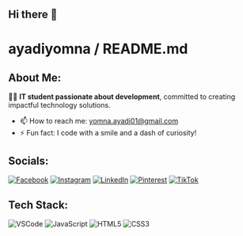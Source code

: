 ## Hi there 👋
# ayadiyomna / README.md

## About Me:
👩‍💻 **IT student passionate about development**, committed to creating impactful technology solutions.

- 📫 How to reach me: [yomna.ayadi01@gmail.com](mailto:yomna.ayadi01@gmail.com)
- ⚡ Fun fact: I code with a smile and a dash of curiosity!

## Socials:
[![Facebook](https://img.shields.io/badge/Facebook-%231877F2.svg?style=for-the-badge&logo=facebook&logoColor=white)](https://facebook.com)
[![Instagram](https://img.shields.io/badge/Instagram-%23E4405F.svg?style=for-the-badge&logo=instagram&logoColor=white)](https://instagram.com)
[![LinkedIn](https://img.shields.io/badge/LinkedIn-%230077B5.svg?style=for-the-badge&logo=linkedin&logoColor=white)](https://linkedin.com)
[![Pinterest](https://img.shields.io/badge/Pinterest-%23E60023.svg?style=for-the-badge&logo=pinterest&logoColor=white)](https://pinterest.com)
[![TikTok](https://img.shields.io/badge/TikTok-%23000000.svg?style=for-the-badge&logo=tiktok&logoColor=white)](https://tiktok.com)

## Tech Stack:
![VSCode](https://img.shields.io/badge/VSCode-%23007ACC.svg?style=flat&logo=visual-studio-code&logoColor=white)
![JavaScript](https://img.shields.io/badge/JavaScript-%23F7DF1E.svg?style=flat&logo=javascript&logoColor=black)
![HTML5](https://img.shields.io/badge/HTML5-%23E34F26.svg?style=flat&logo=html5&logoColor=white)
![CSS3](https://img.shields.io/badge/CSS3-%231572B6.svg?style=flat&logo=css3&logoColor=white)


<!--
**ayadiyomna/ayadiyomna** is a ✨ _special_ ✨ repository because its `README.md` (this file) appears on your GitHub profile.

Here are some ideas to get you started:

- 🔭 I’m currently working on ...
- 🌱 I’m currently learning ...
- 👯 I’m looking to collaborate on ...
- 🤔 I’m looking for help with ...
- 💬 Ask me about ...
- 📫 How to reach me: ...
- 😄 Pronouns: ...
- ⚡ Fun fact: ...
-->

